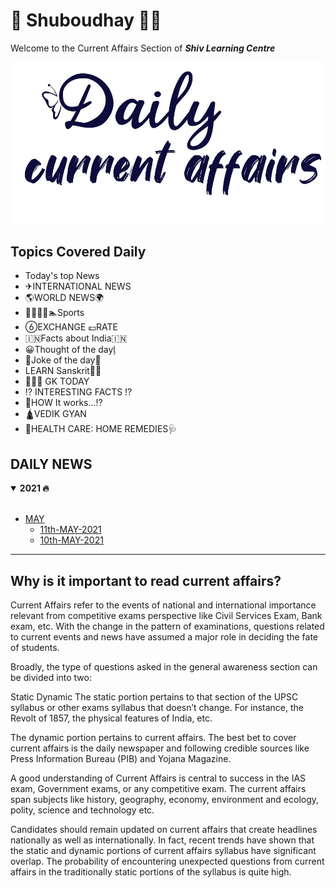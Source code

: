 # 🌄 Shuboudhay 🙏🏻

Welcome to the Current Affairs Section of **_Shiv Learning Centre_**

![Image](daily-caa.jpg)

## Topics Covered Daily

+  Today's top News
+  ✈INTERNATIONAL NEWS
+  🌎WORLD NEWS🌍
+  🚣🚴🏇🏁🏊Sports
+  EXCHANGE 💷RATE
+  🇮🇳Facts about India🇮🇳
+  😀Thought of the day
+  Joke of the day
+  LEARN Sanskrit🙏🏻
+  💁🏻‍♂️ GK TODAY
+  ⁉ INTERESTING FACTS ⁉
+  🤔HOW It works...⁉️
+  🛕VEDIK GYAN
+  🧬HEALTH CARE: HOME REMEDIES🩺


## DAILY NEWS

<details open>
 <summary><strong> 2021 🔥</strong></summary>
<br>
  
- [MAY](https://github.com/OddExtension5/daily-current-affairs/tree/main/MAY)
  - [11th-MAY-2021](MAY/11-MAY-2021.md)
  - [10th-MAY-2021](MAY/10-MAY-2021.md)

</details>

<hr> </hr>

## Why is it important to read current affairs?</h2>

Current Affairs refer to the events of national and international importance relevant from competitive exams perspective like Civil Services Exam, Bank exam, etc. With the change in the pattern of examinations, questions related to current events and news have assumed a major role in deciding the fate of students.

Broadly, the type of questions asked in the general awareness section can be divided into two:

Static
Dynamic
The static portion pertains to that section of the UPSC syllabus or other exams syllabus that doesn’t change. For instance, the Revolt of 1857, the physical features of India, etc.

The dynamic portion pertains to current affairs. The best bet to cover current affairs is the daily newspaper and following credible sources like Press Information Bureau (PIB) and Yojana Magazine.

A good understanding of Current Affairs is central to success in the IAS exam, Government exams, or any competitive exam. The current affairs span subjects like history, geography, economy, environment and ecology, polity, science and technology etc.

Candidates should remain updated on current affairs that create headlines nationally as well as internationally. In fact, recent trends have shown that the static and dynamic portions of current affairs syllabus have significant overlap. The probability of encountering unexpected questions from current affairs in the traditionally static portions of the syllabus is quite high.
</p>
